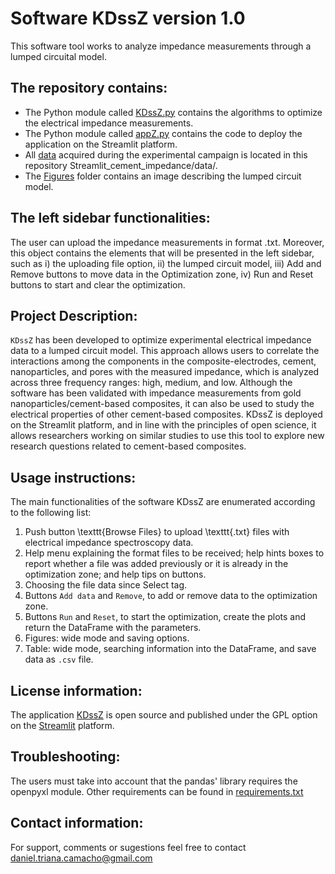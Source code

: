 # Software KDssZ version 1.0

This software tool works to analyze impedance measurements through a lumped circuital model.

## The repository contains:

- The Python module called [KDssZ.py](https://github.com/dantrica/Streamlit_cement_impedance/blob/c79735cefb679f8cb21de758db89e5011d7d15d4/KDssZ.py) contains the algorithms to optimize the electrical impedance measurements.
- The Python module called [appZ.py](https://github.com/dantrica/Streamlit_cement_impedance/blob/b421c1652a15b18d4e0220819822e362abc5bec6/appZ.py) contains the code to deploy the application on the Streamlit platform.
- All [data](https://github.com/dantrica/Streamlit_cement_impedance/tree/c79735cefb679f8cb21de758db89e5011d7d15d4/data) acquired during the experimental campaign is located in this repository Streamlit_cement_impedance/data/.
- The [Figures](https://github.com/dantrica/Streamlit_cement_impedance/tree/c79735cefb679f8cb21de758db89e5011d7d15d4/figures) folder contains an image describing the lumped circuit model.

## The left sidebar functionalities:

The user can upload the impedance measurements in format .txt. Moreover, this object contains the elements that will be presented in the left sidebar, such as i) the uploading file option, ii) the lumped circuit model, iii) Add and Remove buttons to move data in the Optimization zone, iv) Run and Reset buttons to start and clear the optimization.

## Project Description: 

$\texttt{KDssZ}$ has been developed to optimize experimental electrical impedance data to a lumped circuit model. This approach allows users to correlate the interactions among the components in the composite-electrodes, cement, nanoparticles, and pores with the measured impedance, which is analyzed across three frequency ranges: high, medium, and low. Although the software has been validated with impedance measurements from gold nanoparticles/cement-based composites, it can also be used to study the electrical properties of other cement-based composites. KDssZ is deployed on the Streamlit platform, and in line with the principles of open science, it allows researchers working on similar studies to use this tool to explore new research questions related to cement-based composites.

## Usage instructions:

The main functionalities of the software KDssZ are enumerated according to the following list:

1. Push button \texttt{Browse Files} to upload \texttt{.txt} files with electrical impedance spectroscopy data.
2. Help menu explaining the format files to be received; help hints boxes to report whether a file was added previously or it is already in the optimization zone; and help tips on buttons.
3. Choosing the file data since Select tag.
4. Buttons $\texttt{Add data}$ and $\texttt{Remove}$, to add or remove data to the optimization zone.
5. Buttons $\texttt{Run}$ and $\texttt{Reset}$, to start the optimization, create the plots and return the DataFrame with the parameters.
6. Figures: wide mode and saving options.
7. Table: wide mode, searching information into the DataFrame, and save data as $\texttt{.csv}$ file.

## License information:

The application [KDssZ](https://kdssz-impedance.streamlit.app/) is open source and published under the GPL option on the [Streamlit](https://streamlit.io/) platform.
## Troubleshooting:

The users must take into account that the pandas' library requires the openpyxl module. Other requirements can be found in [requirements.txt](https://github.com/dantrica/Streamlit_cement_impedance/blob/b421c1652a15b18d4e0220819822e362abc5bec6/requirements.txt)

## Contact information:

For support, comments or sugestions feel free to contact daniel.triana.camacho@gmail.com

